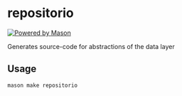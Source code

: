 # repositorio

[![Powered by Mason](https://img.shields.io/endpoint?url=https%3A%2F%2Ftinyurl.com%2Fmason-badge)](https://github.com/felangel/mason)

Generates source-code for abstractions of the data layer

## Usage

```
mason make repositorio
```
